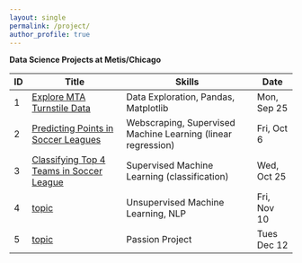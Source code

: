 ```yaml
---
layout: single
permalink: /project/
author_profile: true
---
```


**Data Science Projects at Metis/Chicago**

| ID |Title| Skills | Date |
|----|----|-------|-------|
| 1  | [Explore MTA Turnstile Data](https://tangming2008.github.io/data%20science/project/Exploring-MTA-Turnstile-Data/) | Data Exploration, Pandas, Matplotlib | Mon, Sep 25 |
| 2  | [Predicting Points in Soccer Leagues](https://tangming2008.github.io/Predicting-Points-in-Soccer-Leagues/)| Webscraping, Supervised Machine Learning (linear regression) | Fri, Oct 6 |
| 3  | [Classifying Top 4 Teams in Soccer League](https://tangming2008.github.io/classification/Predicting-Top-4-Teams-in-Soccer-Leagues/)| Supervised Machine Learning (classification) | Wed, Oct 25 |
| 4  | [topic](link) |  Unsupervised Machine Learning, NLP | Fri, Nov 10  |
| 5  | [topic](link) | Passion Project | Tues Dec 12 |

